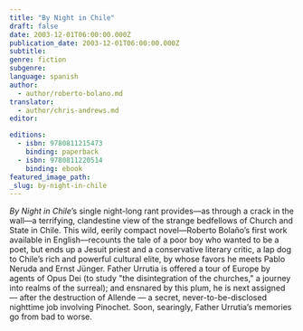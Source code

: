```yaml
---
title: "By Night in Chile"
draft: false
date: 2003-12-01T06:00:00.000Z
publication_date: 2003-12-01T06:00:00.000Z
subtitle:
genre: fiction
subgenre:
language: spanish
author:
  - author/roberto-bolano.md
translator:
  - author/chris-andrews.md
editor:

editions:
  - isbn: 9780811215473
    binding: paperback
  - isbn: 9780811220514
    binding: ebook
featured_image_path:
_slug: by-night-in-chile
---
```


_By Night in Chile_’s single night-long rant provides—as through a crack in the wall—a terrifying, clandestine view of the strange bedfellows of Church and State in Chile. This wild, eerily compact novel—Roberto Bolaño’s first work available in English––recounts the tale of a poor boy who wanted to be a poet, but ends up a Jesuit priest and a conservative literary critic, a lap dog to Chile’s rich and powerful cultural elite, by whose favors he meets Pablo Neruda and Ernst Jünger. Father Urrutia is offered a tour of Europe by agents of Opus Dei (to study "the disintegration of the churches," a journey into realms of the surreal); and ensnared by this plum, he is next assigned — after the destruction of Allende — a secret, never-to-be-disclosed nighttime job involving Pinochet. Soon, searingly, Father Urrutia’s memories go from bad to worse.

